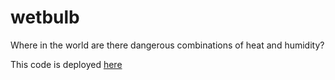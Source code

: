 # wetbulb
Where in the world are there dangerous combinations of heat and humidity?

This code is deployed [here][1]

[1]: https://eobrain.github.io/wetbulb/
